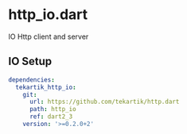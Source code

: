 # http_io.dart

IO Http client and server

## IO Setup

```yaml
dependencies:
  tekartik_http_io:
    git:
      url: https://github.com/tekartik/http.dart
      path: http_io
      ref: dart2_3
    version: '>=0.2.0+2'
```